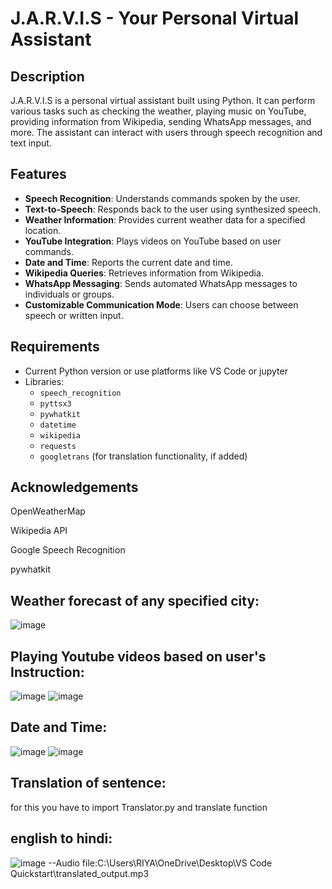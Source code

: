 # J.A.R.V.I.S - Your Personal Virtual Assistant

## Description
J.A.R.V.I.S is a personal virtual assistant built using Python. It can perform various tasks such as checking the weather, playing music on YouTube, providing information from Wikipedia, sending WhatsApp messages, and more. The assistant can interact with users through speech recognition and text input.

## Features
- **Speech Recognition**: Understands commands spoken by the user.
- **Text-to-Speech**: Responds back to the user using synthesized speech.
- **Weather Information**: Provides current weather data for a specified location.
- **YouTube Integration**: Plays videos on YouTube based on user commands.
- **Date and Time**: Reports the current date and time.
- **Wikipedia Queries**: Retrieves information from Wikipedia.
- **WhatsApp Messaging**: Sends automated WhatsApp messages to individuals or groups.
- **Customizable Communication Mode**: Users can choose between speech or written input.

## Requirements
-  Current Python version or use  platforms like VS Code or jupyter
- Libraries:
  - `speech_recognition`
  - `pyttsx3`
  - `pywhatkit`
  - `datetime`
  - `wikipedia`
  - `requests`
  - `googletrans` (for translation functionality, if added)
## Acknowledgements
OpenWeatherMap

Wikipedia API

Google Speech Recognition

pywhatkit
## Weather forecast of any specified city:
![image](https://github.com/user-attachments/assets/989f5d87-6b71-4e77-940e-ea06b293881d)
## Playing Youtube videos based on user's Instruction:
![image](https://github.com/user-attachments/assets/a61088ed-dc8e-44b4-aa46-197a6e44c127)
![image](https://github.com/user-attachments/assets/0f82a722-56a0-4e2d-b513-37456a271f51)
## Date and Time:
 ![image](https://github.com/user-attachments/assets/f76b1af8-5ab1-468b-9951-a6ee179e5a96)
 ![image](https://github.com/user-attachments/assets/2de8e59a-e609-4341-9c3e-563b98c6b34c)
## Translation of sentence:
   for this you  have to import Translator.py and translate function
   ## english to hindi:
   ![image](https://github.com/user-attachments/assets/c8382fd6-cbcb-41ee-a178-593ab0d9e69f)
   --Audio file:C:\Users\RIYA\OneDrive\Desktop\VS Code Quickstart\translated_output.mp3

   










